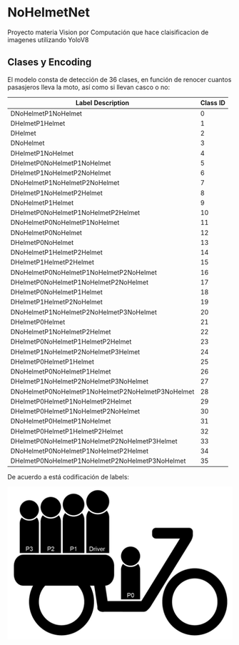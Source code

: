 # NoHelmetNet
Proyecto materia Vision por Computación que hace claisificacion de imagenes utilizando YoloV8

## Clases y Encoding
El modelo consta de detección de 36 clases, en función de renocer cuantos pasasjeros lleva la moto, así como si llevan casco o no:

| Label Description                                | Class ID |
|--------------------------------------------------|----------|
| DNoHelmetP1NoHelmet                              | 0        |
| DHelmetP1Helmet                                  | 1        |
| DHelmet                                          | 2        |
| DNoHelmet                                        | 3        |
| DHelmetP1NoHelmet                                | 4        |
| DHelmetP0NoHelmetP1NoHelmet                      | 5        |
| DHelmetP1NoHelmetP2NoHelmet                      | 6        |
| DNoHelmetP1NoHelmetP2NoHelmet                    | 7        |
| DHelmetP1NoHelmetP2Helmet                        | 8        |
| DNoHelmetP1Helmet                                | 9        |
| DHelmetP0NoHelmetP1NoHelmetP2Helmet              | 10       |
| DNoHelmetP0NoHelmetP1NoHelmet                    | 11       |
| DNoHelmetP0NoHelmet                              | 12       |
| DHelmetP0NoHelmet                                | 13       |
| DNoHelmetP1HelmetP2Helmet                        | 14       |
| DHelmetP1HelmetP2Helmet                          | 15       |
| DNoHelmetP0NoHelmetP1NoHelmetP2NoHelmet          | 16       |
| DHelmetP0NoHelmetP1NoHelmetP2NoHelmet            | 17       |
| DHelmetP0NoHelmetP1Helmet                        | 18       |
| DHelmetP1HelmetP2NoHelmet                        | 19       |
| DNoHelmetP1NoHelmetP2NoHelmetP3NoHelmet          | 20       |
| DHelmetP0Helmet                                  | 21       |
| DNoHelmetP1NoHelmetP2Helmet                      | 22       |
| DHelmetP0NoHelmetP1HelmetP2Helmet                | 23       |
| DHelmetP1NoHelmetP2NoHelmetP3Helmet              | 24       |
| DHelmetP0HelmetP1Helmet                          | 25       |
| DNoHelmetP0NoHelmetP1Helmet                      | 26       |
| DHelmetP1NoHelmetP2NoHelmetP3NoHelmet            | 27       |
| DNoHelmetP0NoHelmetP1NoHelmetP2NoHelmetP3NoHelmet| 28       |
| DHelmetP0HelmetP1NoHelmetP2Helmet                | 29       |
| DHelmetP0HelmetP1NoHelmetP2NoHelmet              | 30       |
| DNoHelmetP0HelmetP1NoHelmet                      | 31       |
| DHelmetP0HelmetP1HelmetP2Helmet                  | 32       |
| DHelmetP0NoHelmetP1NoHelmetP2NoHelmetP3Helmet    | 33       |
| DNoHelmetP0NoHelmetP1NoHelmetP2Helmet            | 34       |
| DHelmetP0NoHelmetP1NoHelmetP2NoHelmetP3NoHelmet  | 35       |

De acuerdo a está codificación de labels:

![Label Encoding](img/MotoEncoding.jpg)